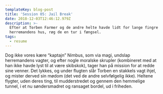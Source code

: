 ```yaml
---
templateKey: blog-post
title: 'Session 05: Jail Break'
date: 2018-12-03T12:46:12.979Z
description: >-
  Efter at Torben Farmer og de andre helte havde lidt for lange fingre i
  herremandens hus, røg de en tur i fængsel.
tags:
  - resume
---
```

Dog ikke vores kære “kaptajn” Nimbus, som via magi, undslap herremandens vagter, og efter nogle moralske skrupler (kombineret med at han ikke havde lyst til at være skibskok), tager han på mission for at redde sine venner. Det lykkes, og under flugten slår Torben en stakkels vagt ihjel, og mister derved sin mødom (det ved de andre selvfølgelig ikke). Heltene flygter, uden deres ting, til mudderstredet og gennem den hemmelige tunnel, i et nu søndersmadret og ransaget bordel, ud i friheden.
